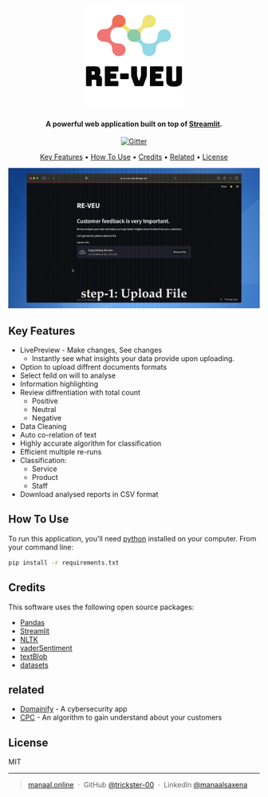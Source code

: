
<h1 align="center">
  <br>
  <a href="http://re-veu.streamlitapp.com"><img src="src/logo-white.png" alt="RE-VEU" width="200"></a>
</h1>

<h4 align="center">A powerful web application built on top of <a href="https://streamlit.io" target="_blank">Streamlit</a>.</h4>

<p align="center">
  <a href="http://re-veu.streamlitapp.com">
    <img src="https://img.shields.io/badge/👾-website-lightgrey"
         alt="Gitter">
  </a>
</p>

<p align="center">
  <a href="#key-features">Key Features</a> •
  <a href="#how-to-use">How To Use</a> •
  <a href="#credits">Credits</a> •
  <a href="#related">Related</a> •
  <a href="#license">License</a>
</p>

![screenshot](src/reveu.gif)

## Key Features

* LivePreview - Make changes, See changes
  - Instantly see what insights your data provide upon uploading.
* Option to upload diffrent documents formats
* Select feild on will to analyse
* Information highlighting
* Review diffrentiation with total count
    - Positive
    - Neutral
    - Negative
* Data Cleaning
* Auto co-relation of text
* Highly accurate algorithm for classification
* Efficient multiple re-runs
* Classification:
    - Service
    - Product
    - Staff
* Download analysed reports in CSV format

## How To Use

To run this application, you'll need [python](https://www.python.org/downloads/) installed on your computer. From your command line:

```bash
pip install -r requirements.txt
```

## Credits

This software uses the following open source packages:

- [Pandas](https://pandas.pydata.org)
- [Streamlit](https://streamlit.io)
- [NLTK](https://www.nltk.org)
- [vaderSentiment](https://vadersentiment.readthedocs.io/en/latest/)
- [textBlob](https://textblob.readthedocs.io/en/dev/)
- [datasets](https://www.kaggle.com)


## related

- [Domainify](https://github.com/trickster-00/Domainify) - A cybersecurity app
- [CPC](https://github.com/trickster-00/Customer-Personality-Clustering) - An algorithm to gain understand about your customers

## License

MIT

---

> [manaal.online](https://trickster-00.github.io/Manaal/index.html) &nbsp;&middot;&nbsp;
> GitHub [@trickster-00](https://github.com/trickster-00) &nbsp;&middot;&nbsp;
> LinkedIn [@manaalsaxena](https://linkedin.com/in/manaalsaxena)
